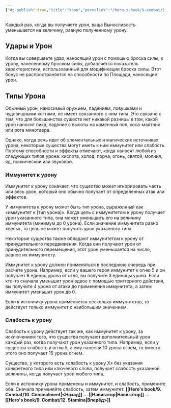 ```yaml
---
{"dg-publish":true,"title":"Урон","permalink":"/hero-s-book/9-combat/11-damage/","dgPassFrontmatter":true}
---
```


Каждый раз, когда вы получаете урон, ваша Выносливость уменьшается на величину, равную полученному урону.
## Удары и Урон
Когда вы совершаете удар, наносящий урон с помощью броска силы, к урону, нанесенному броском силы, добавляется показатель характеристики, использованный для модификации броска силы. Этот бонус не распространяется на способности по Площади, наносящие урон.
## Типы Урона
Обычный урон, наносимый оружием, падением, ловушками и чудовищными когтями, не имеет связанного с ним типа. Это связано с тем, что для большинства существ нет никакой разницы в том, какой урон наносит пика, падение с высоты на каменный пол, коса-маятник или рога минотавра.

Однако, когда речь идет об элементальных и магических источниках урона, некоторые существа могут иметь к ним иммунитет или слабость. Поэтому способности и эффекты отмечают, когда наносят любой из следующих типов урона: кислота, холод, порча, огонь, святой, молния, яд, психический или звуковой.
### Иммунитет к урону
Иммунитет к урону означает, что существо может игнорировать часть или весь урон, который оно обычно получает от определенных атак или эффектов.

У иммунитета к урону может быть тип урона, выраженный как «иммунитет к [тип урона]». Когда цель с иммунитетом к урону получает урон указанного типа, она может уменьшить его на величину иммунитета (минимум до 0 урона). Если значение иммунитета равно «весь», то цель не может получить урон указанного типа.

Некоторые существа также обладают иммунитетом к урону от принудительного передвижения. Когда они получают урон от принудительного перемещения, этот урон уменьшается на число, равное их иммунитету.

Иммунитет к урону должен применяться в последнюю очередь при расчете урона. Например, если у вашего героя иммунитет к огню 5 и он получает 8 единиц урона от огня, вы получите 3 единицы урона. Если кто-то сначала уменьшит урон вдвое с помощью триггерного действия, вы получите 4 урона от атаки до применения иммунитета, а затем иммунитет уменьшит урон до 0.

Если к источнику урона применяется несколько иммунитетов, то действует только иммунитет с наибольшим значением.
### Слабость к урону
Слабость к урону действует так же, как иммунитет к урону, за исключением того, что существа получают дополнительный урон каждый раз, когда получают урон указанного типа. Например, если у существа слабость к огню 5, а ему нанесли 10 урона огнем, то вместо этого оно получает 15 урона огнем.

Существо, у которого есть «слабость к урону X» без указания конкретного типа или ключевого слова, получает слабость указанной величины, когда получает урон любого типа.

Если к источнику урона применены и иммунитет, и слабость, примените оба. Сначала применяйте слабость, затем иммунитет.
**[[Hero's book/9. Combat/10. Concealment\|<Назад]] ... [[Навигатор\|Навигатор]] ... [[Hero's book/9. Combat/12. Stamina\|Вперёд>]]**